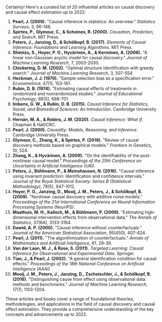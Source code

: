 Certainly! Here's a curated list of 20 influential articles on causal discovery and causal effect estimation up to 2022:

1. **Pearl, J. (2009).** "Causal inference in statistics: An overview." *Statistics Surveys*, 3, 96-146.
2. **Spirtes, P., Glymour, C., & Scheines, R. (2000).** *Causation, Prediction, and Search*. MIT Press.
3. **Peters, J., Janzing, D., & Schölkopf, B. (2017).** *Elements of Causal Inference: Foundations and Learning Algorithms*. MIT Press.
4. **Shimizu, S., Hoyer, P. O., Hyvärinen, A., & Kerminen, A. (2006).** "A linear non-Gaussian acyclic model for causal discovery." *Journal of Machine Learning Research*, 7, 2003-2030.
5. **Chickering, D. M. (2002).** "Optimal structure identification with greedy search." *Journal of Machine Learning Research*, 3, 507-554.
6. **Heckman, J. J. (1979).** "Sample selection bias as a specification error." *Econometrica*, 47(1), 153-161.
7. **Rubin, D. B. (1974).** "Estimating causal effects of treatments in randomized and nonrandomized studies." *Journal of Educational Psychology*, 66(5), 688-701.
8. **Imbens, G. W., & Rubin, D. B. (2015).** *Causal Inference for Statistics, Social, and Biomedical Sciences: An Introduction*. Cambridge University Press.
9. **Hernán, M. A., & Robins, J. M. (2020).** *Causal Inference: What If*. Chapman & Hall/CRC.
10. **Pearl, J. (2000).** *Causality: Models, Reasoning, and Inference*. Cambridge University Press.
11. **Glymour, C., Zhang, K., & Spirtes, P. (2019).** "Review of causal discovery methods based on graphical models." *Frontiers in Genetics*, 10, 524.
12. **Zhang, K., & Hyvärinen, A. (2009).** "On the identifiability of the post-nonlinear causal model." *Proceedings of the 25th Conference on Uncertainty in Artificial Intelligence (UAI)*.
13. **Peters, J., Bühlmann, P., & Meinshausen, N. (2016).** "Causal inference using invariant prediction: Identification and confidence intervals." *Journal of the Royal Statistical Society: Series B (Statistical Methodology)*, 78(5), 947-1012.
14. **Hoyer, P. O., Janzing, D., Mooij, J. M., Peters, J., & Schölkopf, B. (2009).** "Nonlinear causal discovery with additive noise models." *Proceedings of the 21st International Conference on Neural Information Processing Systems (NeurIPS)*.
15. **Maathuis, M. H., Kalisch, M., & Bühlmann, P. (2009).** "Estimating high-dimensional intervention effects from observational data." *The Annals of Statistics*, 37(6A), 3133-3164.
16. **Dawid, A. P. (2000).** "Causal inference without counterfactuals." *Journal of the American Statistical Association*, 95(450), 407-424.
17. **Pearl, J. (2011).** "The algorithmization of counterfactuals." *Annals of Mathematics and Artificial Intelligence*, 61, 29-39.
18. **Van der Laan, M. J., & Rose, S. (2011).** *Targeted Learning: Causal Inference for Observational and Experimental Data*. Springer.
19. **Tian, J., & Pearl, J. (2002).** "A general identification condition for causal effects." *Proceedings of the 18th National Conference on Artificial Intelligence (AAAI)*.
20. **Mooij, J. M., Peters, J., Janzing, D., Zscheischler, J., & Schölkopf, B. (2016).** "Distinguishing cause from effect using observational data: methods and benchmarks." *Journal of Machine Learning Research*, 17(1), 1103-1204.

These articles and books cover a range of foundational theories, methodologies, and applications in the field of causal discovery and causal effect estimation. They provide a comprehensive understanding of the key concepts and advancements up to 2022.